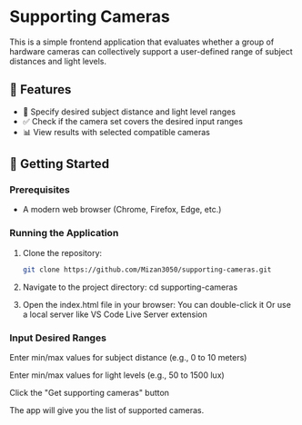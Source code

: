 # Supporting Cameras

This is a simple frontend application that evaluates whether a group of hardware cameras can collectively support a user-defined range of subject distances and light levels.

## 🔧 Features

- 🎯 Specify desired subject distance and light level ranges
- ✅ Check if the camera set covers the desired input ranges
- 📊 View results with selected compatible cameras

## 🚀 Getting Started

### Prerequisites

- A modern web browser (Chrome, Firefox, Edge, etc.)

### Running the Application

1. Clone the repository:

   ```bash
   git clone https://github.com/Mizan3050/supporting-cameras.git
2. Navigate to the project directory:
   cd supporting-cameras
3. Open the index.html file in your browser:
   You can double-click it
   Or use a local server like VS Code Live Server extension

### Input Desired Ranges

  Enter min/max values for subject distance (e.g., 0 to 10 meters)

  Enter min/max values for light levels (e.g., 50 to 1500 lux)

Click the "Get supporting cameras" button

The app will give you the list of supported cameras.
